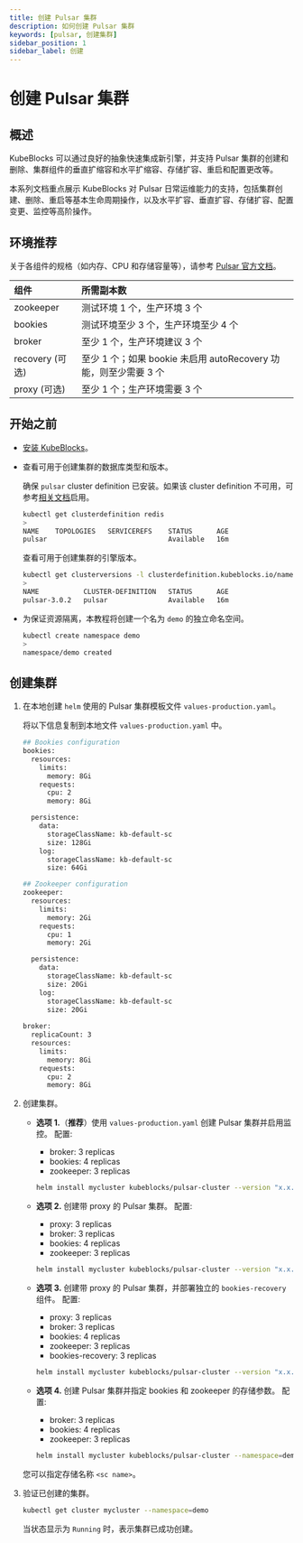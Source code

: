 ```yaml
---
title: 创建 Pulsar 集群
description: 如何创建 Pulsar 集群
keywords: [pulsar, 创建集群]
sidebar_position: 1
sidebar_label: 创建
---
```


# 创建 Pulsar 集群

## 概述

KubeBlocks 可以通过良好的抽象快速集成新引擎，并支持 Pulsar 集群的创建和删除、集群组件的垂直扩缩容和水平扩缩容、存储扩容、重启和配置更改等。

本系列文档重点展示 KubeBlocks 对 Pulsar 日常运维能力的支持，包括集群创建、删除、重启等基本生命周期操作，以及水平扩容、垂直扩容、存储扩容、配置变更、监控等高阶操作。

## 环境推荐

关于各组件的规格（如内存、CPU 和存储容量等），请参考 [Pulsar 官方文档](https://pulsar.apache.org/docs/3.1.x/)。

|      组件               |                                 所需副本数                                  |
| :--------------------  | :------------------------------------------------------------------------ |
|       zookeeper        |   测试环境 1 个，生产环境 3 个           |
|        bookies         |  测试环境至少 3 个，生产环境至少 4 个   |
|        broker          |      至少 1 个，生产环境建议 3 个       |
| recovery (可选)         | 至少 1 个；如果 bookie 未启用 autoRecovery 功能，则至少需要 3 个 |
|   proxy (可选)          |         至少 1 个；生产环境需要 3 个           |

## 开始之前

* [安装 KubeBlocks](./../../installation/install-kubeblocks.md)。

* 查看可用于创建集群的数据库类型和版本。

  确保 `pulsar` cluster definition 已安装。如果该 cluster definition 不可用，可参考[相关文档](./../../installation/install-addons.md)启用。

  ```bash
  kubectl get clusterdefinition redis
  >
  NAME    TOPOLOGIES   SERVICEREFS    STATUS      AGE
  pulsar                              Available   16m
  ```

  查看可用于创建集群的引擎版本。

  ```bash
  kubectl get clusterversions -l clusterdefinition.kubeblocks.io/name=redis
  >
  NAME           CLUSTER-DEFINITION   STATUS      AGE
  pulsar-3.0.2   pulsar               Available   16m
  ```

* 为保证资源隔离，本教程将创建一个名为 `demo` 的独立命名空间。

  ```bash
  kubectl create namespace demo
  >
  namespace/demo created
  ```

## 创建集群

1. 在本地创建 `helm` 使用的 Pulsar 集群模板文件 `values-production.yaml`。
  
   将以下信息复制到本地文件 `values-production.yaml` 中。

   ```bash
   ## Bookies configuration
   bookies:
     resources:
       limits:
         memory: 8Gi
       requests:
         cpu: 2
         memory: 8Gi

     persistence:
       data:
         storageClassName: kb-default-sc
         size: 128Gi
       log:
         storageClassName: kb-default-sc
         size: 64Gi

   ## Zookeeper configuration
   zookeeper:
     resources:
       limits:
         memory: 2Gi
       requests:
         cpu: 1
         memory: 2Gi

     persistence:
       data:
         storageClassName: kb-default-sc
         size: 20Gi
       log:
         storageClassName: kb-default-sc 
         size: 20Gi
        
   broker:
     replicaCount: 3
     resources:
       limits:
         memory: 8Gi
       requests:
         cpu: 2
         memory: 8Gi
   ```

2. 创建集群。

   - **选项 1.**（**推荐**）使用 `values-production.yaml` 创建 Pulsar 集群并启用监控。
   配置:
     - broker: 3 replicas
     - bookies: 4 replicas
     - zookeeper: 3 replicas

     ```bash
     helm install mycluster kubeblocks/pulsar-cluster --version "x.x.x" -f values-production.yaml --set disable.exporter=false --namespace=demo
     ```

   - **选项 2.** 创建带 proxy 的 Pulsar 集群。
   配置:
     - proxy: 3 replicas
     - broker: 3 replicas
     - bookies: 4 replicas
     - zookeeper: 3 replicas

     ```bash
     helm install mycluster kubeblocks/pulsar-cluster --version "x.x.x" -f values-production.yaml --set proxy.enable=true  --set disable.exporter=false --namespace=demo
     ```

   - **选项 3.** 创建带 proxy 的 Pulsar 集群，并部署独立的 `bookies-recovery` 组件。
   配置:
     - proxy: 3 replicas
     - broker: 3 replicas
     - bookies: 4 replicas
     - zookeeper: 3 replicas
     - bookies-recovery: 3 replicas

     ```bash
     helm install mycluster kubeblocks/pulsar-cluster --version "x.x.x" -f values-production.yaml --set proxy.enable=true --set bookiesRecovery.enable=true --set disable.exporter=false --namespace=demo
     ```

   - **选项 4.** 创建 Pulsar 集群并指定 bookies 和 zookeeper 的存储参数。
   配置:
     - broker: 3 replicas
     - bookies: 4 replicas
     - zookeeper: 3 replicas

     ```bash
     helm install mycluster kubeblocks/pulsar-cluster --namespace=demo --version "x.x.x" -f values-production.yaml --set bookies.persistence.data.storageClassName=<sc name>,bookies.persistence.log.storageClassName=<sc name>,zookeeper.persistence.data.storageClassName=<sc name>,zookeeper.persistence.log.storageClassName=<sc name> --set disable.exporter=false
     ```

   您可以指定存储名称 `<sc name>`。

3. 验证已创建的集群。

    ```bash
    kubectl get cluster mycluster --namespace=demo
    ```

    当状态显示为 `Running` 时，表示集群已成功创建。
